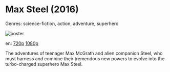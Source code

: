 # Max Steel (2016)

Genres: science-fiction, action, adventure, superhero

![poster](http://image.tmdb.org/t/p/w500/inFoGkUfzg56iuTBVDifzTq7jVx.jpg)

en:
  [720p](magnet:?xt=urn:btih:173972DEF8F3177BB20D1FC21B58D1ABEEA85E9E&tr=udp://glotorrents.pw:6969/announce&tr=udp://tracker.opentrackr.org:1337/announce&tr=udp://torrent.gresille.org:80/announce&tr=udp://tracker.openbittorrent.com:80&tr=udp://tracker.coppersurfer.tk:6969&tr=udp://tracker.leechers-paradise.org:6969&tr=udp://p4p.arenabg.ch:1337&tr=udp://tracker.internetwarriors.net:1337)
  [1080p](magnet:?xt=urn:btih:AEADC552A16950B1E1812089F0552A6DD74EB01A&tr=udp://glotorrents.pw:6969/announce&tr=udp://tracker.opentrackr.org:1337/announce&tr=udp://torrent.gresille.org:80/announce&tr=udp://tracker.openbittorrent.com:80&tr=udp://tracker.coppersurfer.tk:6969&tr=udp://tracker.leechers-paradise.org:6969&tr=udp://p4p.arenabg.ch:1337&tr=udp://tracker.internetwarriors.net:1337)
  


The adventures of teenager Max McGrath and alien companion Steel, who must harness and combine their tremendous new powers to evolve into the turbo-charged superhero Max Steel.